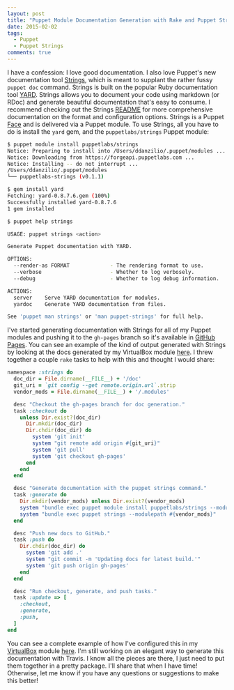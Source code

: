 ```yaml
---
layout: post
title: "Puppet Module Documentation Generation with Rake and Puppet Strings"
date: 2015-02-02
tags:
  - Puppet
  - Puppet Strings
comments: true
---
```


I have a confession: I love good documentation. I also love Puppet's new documentation tool [Strings](https://forge.puppetlabs.com/puppetlabs/strings), which is meant to supplant the rather fussy `puppet doc` command. Strings is built on the popular Ruby documentation tool [YARD](http://yardoc.org). Strings allows you to document your code using markdown (or RDoc) and generate beautiful documentation that's easy to consume. I recommend checking out the Strings [README](https://github.com/puppetlabs/puppetlabs-strings/blob/master/README.md) for more comprehensive documentation on the format and configuration options. Strings is a Puppet [Face](http://puppetlabs.com/blog/puppet-faces-what-the-heck-are-faces) and is delivered via a Puppet module. To use Strings, all you have to do is install the `yard` gem, and the `puppetlabs/strings` Puppet module:

```bash
$ puppet module install puppetlabs/strings
Notice: Preparing to install into /Users/ddanzilio/.puppet/modules ...
Notice: Downloading from https://forgeapi.puppetlabs.com ...
Notice: Installing -- do not interrupt ...
/Users/ddanzilio/.puppet/modules
└── puppetlabs-strings (v0.1.1)

$ gem install yard
Fetching: yard-0.8.7.6.gem (100%)
Successfully installed yard-0.8.7.6
1 gem installed

$ puppet help strings

USAGE: puppet strings <action>

Generate Puppet documentation with YARD.

OPTIONS:
  --render-as FORMAT             - The rendering format to use.
  --verbose                      - Whether to log verbosely.
  --debug                        - Whether to log debug information.

ACTIONS:
  server    Serve YARD documentation for modules.
  yardoc    Generate YARD documentation from files.

See 'puppet man strings' or 'man puppet-strings' for full help.
```

I've started generating documentation with Strings for all of my Puppet modules and pushing it to the `gh-pages` branch so it's available in [GitHub Pages](https://pages.github.com). You can see an example of the kind of output generated with Strings by looking at the docs generated by my VirtualBox module [here](http://danzilio.github.io/danzilio-virtualbox). I threw together a couple `rake` tasks to help with this and thought I would share:

```ruby
namespace :strings do
  doc_dir = File.dirname(__FILE__) + '/doc'
  git_uri = `git config --get remote.origin.url`.strip
  vendor_mods = File.dirname(__FILE__) + '/.modules'

  desc "Checkout the gh-pages branch for doc generation."
  task :checkout do
    unless Dir.exist?(doc_dir)
      Dir.mkdir(doc_dir)
      Dir.chdir(doc_dir) do
        system 'git init'
        system "git remote add origin #{git_uri}"
        system 'git pull'
        system 'git checkout gh-pages'
      end
    end
  end

  desc "Generate documentation with the puppet strings command."
  task :generate do
    Dir.mkdir(vendor_mods) unless Dir.exist?(vendor_mods)
    system "bundle exec puppet module install puppetlabs/strings --modulepath #{vendor_mods}"
    system "bundle exec puppet strings --modulepath #{vendor_mods}"
  end

  desc "Push new docs to GitHub."
  task :push do
    Dir.chdir(doc_dir) do
      system 'git add .'
      system "git commit -m 'Updating docs for latest build.'"
      system 'git push origin gh-pages'
    end
  end

  desc "Run checkout, generate, and push tasks."
  task :update => [
    :checkout,
    :generate,
    :push,
  ]
end
```

You can see a complete example of how I've configured this in my [VirtualBox](https://forge.puppetlabs.com/danzilio/virtualbox) module [here](https://github.com/danzilio/danzilio-virtualbox/blob/master/Rakefile#L48-L88). I'm still working on an elegant way to generate this documentation with Travis. I know all the pieces are there, I just need to put them together in a pretty package. I'll share that when I have time! Otherwise, let me know if you have any questions or suggestions to make this better!